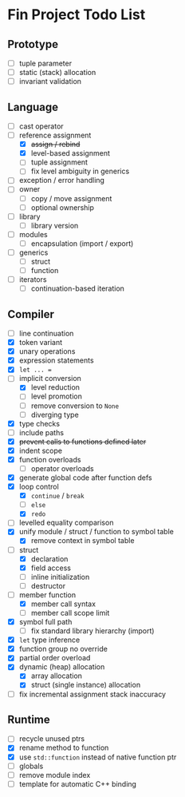 # Fin Project Todo List

## Prototype

- [ ] tuple parameter
- [ ] static (stack) allocation
- [ ] invariant validation

## Language

- [ ] cast operator
- [ ] reference assignment
  - [x] ~~assign / rebind~~
  - [x] level-based assignment
  - [ ] tuple assignment
  - [ ] fix level ambiguity in generics
- [ ] exception / error handling
- [ ] owner
  - [ ] copy / move assignment
  - [ ] optional ownership
- [ ] library
  - [ ] library version
- [ ] modules
  - [ ] encapsulation (import / export)
- [ ] generics
  - [ ] struct
  - [ ] function
- [ ] iterators
  - [ ] continuation-based iteration

## Compiler

- [ ] line continuation
- [x] token variant
- [x] unary operations
- [x] expression statements
- [x] `let ... =`
- [ ] implicit conversion
  - [x] level reduction
  - [ ] level promotion
  - [ ] remove conversion to `None`
  - [ ] diverging type
- [x] type checks
- [ ] include paths
- [x] ~~prevent calls to functions defined later~~
- [x] indent scope
- [x] function overloads
  - [ ] operator overloads
- [x] generate global code after function defs
- [x] loop control
  - [x] `continue` / `break`
  - [ ] `else`
  - [x] `redo`
- [ ] levelled equality comparison
- [x] unify module / struct / function to symbol table
  - [x] remove context in symbol table
- [ ] struct
  - [x] declaration
  - [x] field access
  - [ ] inline initialization
  - [ ] destructor
- [ ] member function
  - [x] member call syntax
  - [ ] member call scope limit
- [x] symbol full path
  - [ ] fix standard library hierarchy (import)
- [x] `let` type inference
- [x] function group no override
- [x] partial order overload
- [x] dynamic (heap) allocation
  - [x] array allocation
  - [x] struct (single instance) allocation
- [ ] fix incremental assignment stack inaccuracy

## Runtime

- [ ] recycle unused ptrs
- [x] rename method to function
- [x] use `std::function` instead of native function ptr
- [ ] globals
- [ ] remove module index
- [ ] template for automatic C++ binding

